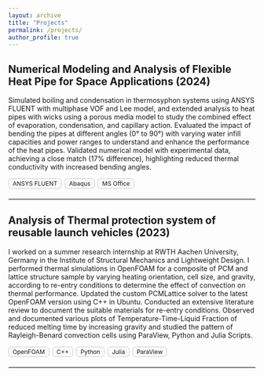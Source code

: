 ```yaml
---
layout: archive
title: "Projects"
permalink: /projects/
author_profile: true
---
```

## Numerical Modeling and Analysis of Flexible Heat Pipe for Space Applications (2024)

Simulated boiling and condensation in thermosyphon systems using ANSYS FLUENT with multiphase VOF and Lee model, and extended analysis to heat pipes with wicks using a porous media model to study the combined effect of evaporation, condensation, and capillary action. Evaluated the impact of bending the pipes at different angles (0° to 90°) with varying water infill capacities and power ranges to understand and enhance the performance of the heat pipes. Validated numerical model with experimental data, achieving a close match (17% difference), highlighting reduced thermal conductivity with increased bending angles.

<div style="display: flex; flex-wrap: wrap; gap: 6px; margin-top: 15px;">
  <div style="padding: 2px 8px; font-size: 12px; border: 1px solid #ccc; border-radius: 6px; background-color: #f9f9f9;">
    ANSYS FLUENT
  </div>
  <div style="padding: 2px 8px; font-size: 12px; border: 1px solid #ccc; border-radius: 6px; background-color: #f9f9f9;">
    Abaqus
  </div>
  <div style="padding: 2px 8px; font-size: 12px; border: 1px solid #ccc; border-radius: 6px; background-color: #f9f9f9;">
    MS Office
  </div>
</div>

<hr style="margin-top: 20px; border: 1px solid #ddd;">

## Analysis of Thermal protection system of reusable launch vehicles (2023)

I worked on a summer research internship at RWTH Aachen University, Germany in the Institute of Structural Mechanics and Lightweight Design. I performed thermal simulations in OpenFOAM for a composite of PCM and lattice structure sample by varying heating orientation, cell size, and gravity, according to re-entry conditions to determine the effect of convection on thermal performance. Updated the custom PCMLattice solver to the latest OpenFOAM version using C++ in Ubuntu. Conducted an extensive literature review to document the suitable materials for re-entry conditions. Observed and documented various plots of Temperature-Time-Liquid Fraction of reduced melting time by increasing gravity and studied the pattern of Rayleigh-Benard convection cells using ParaView, Python and Julia Scripts.

<div style="display: flex; flex-wrap: wrap; gap: 6px; margin-top: 15px;">
  <div style="padding: 2px 8px; font-size: 12px; border: 1px solid #ccc; border-radius: 6px; background-color: #f9f9f9;">
    OpenFOAM
  </div>
  <div style="padding: 2px 8px; font-size: 12px; border: 1px solid #ccc; border-radius: 6px; background-color: #f9f9f9;">
    C++
  </div>
  <div style="padding: 2px 8px; font-size: 12px; border: 1px solid #ccc; border-radius: 6px; background-color: #f9f9f9;">
    Python
  </div>
  <div style="padding: 2px 8px; font-size: 12px; border: 1px solid #ccc; border-radius: 6px; background-color: #f9f9f9;">
    Julia
  </div>
  <div style="padding: 2px 8px; font-size: 12px; border: 1px solid #ccc; border-radius: 6px; background-color: #f9f9f9;">
    ParaView
  </div>
</div>

<hr style="margin-top: 20px; border: 1px solid #ddd;">
